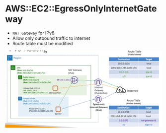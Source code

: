 # AWS::EC2::EgressOnlyInternetGateway

- `NAT Gateway` for IPv6
- Allow only outbound traffic to internet
- Route table must be modified

![Egress-only Internet Gateway](../../../images/vpc-internet-gateway-egress-only.png)
